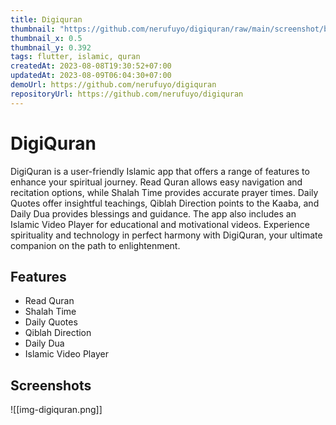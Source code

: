 ```yaml
---
title: Digiquran
thumbnail: "https://github.com/nerufuyo/digiquran/raw/main/screenshot/banner.jpg"
thumbnail_x: 0.5
thumbnail_y: 0.392
tags: flutter, islamic, quran
createdAt: 2023-08-08T19:30:52+07:00
updatedAt: 2023-08-09T06:04:30+07:00
demoUrl: https://github.com/nerufuyo/digiquran
repositoryUrl: https://github.com/nerufuyo/digiquran
---
```

# DigiQuran
DigiQuran is a user-friendly Islamic app that offers a range of features to enhance your spiritual journey. Read Quran allows easy navigation and recitation options, while Shalah Time provides accurate prayer times. Daily Quotes offer insightful teachings, Qiblah Direction points to the Kaaba, and Daily Dua provides blessings and guidance. The app also includes an Islamic Video Player for educational and motivational videos. Experience spirituality and technology in perfect harmony with DigiQuran, your ultimate companion on the path to enlightenment.

## Features
- Read Quran
- Shalah Time
- Daily Quotes
- Qiblah Direction
- Daily Dua
- Islamic Video Player

## Screenshots
![[img-digiquran.png]]